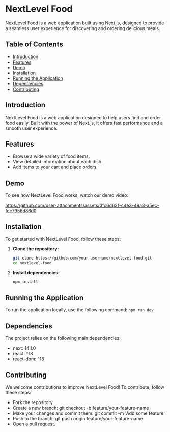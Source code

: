 # NextLevel Food

NextLevel Food is a web application built using Next.js, designed to provide a seamless user experience for discovering and ordering delicious meals.

## Table of Contents

- [Introduction](#introduction)
- [Features](#features)
- [Demo](#demo)
- [Installation](#installation)
- [Running the Application](#running-the-application)
- [Dependencies](#dependencies)
- [Contributing](#contributing)

## Introduction

NextLevel Food is a web application designed to help users find and order food easily. Built with the power of Next.js, it offers fast performance and a smooth user experience.

## Features

- Browse a wide variety of food items.
- View detailed information about each dish.
- Add items to your cart and place orders.

## Demo

To see how NextLevel Food works, watch our demo video:

https://github.com/user-attachments/assets/3fc6d63f-c4e3-49a3-a5ec-fec7956d86d0




## Installation

To get started with NextLevel Food, follow these steps:

1. **Clone the repository:**

   ```bash
   git clone https://github.com/your-username/nextlevel-food.git
   cd nextlevel-food

1. **Install dependencies:**

   ```bash
   npm install

## Running the Application
To run the application locally, use the following command:
`npm run dev`

## Dependencies
The project relies on the following main dependencies:

- next: 14.1.0
- react: ^18
- react-dom: ^18

## Contributing
We welcome contributions to improve NextLevel Food! To contribute, follow these steps:

- Fork the repository.
- Create a new branch: git checkout -b feature/your-feature-name
- Make your changes and commit them: git commit -m 'Add some feature'
- Push to the branch: git push origin feature/your-feature-name
- Open a pull request.

